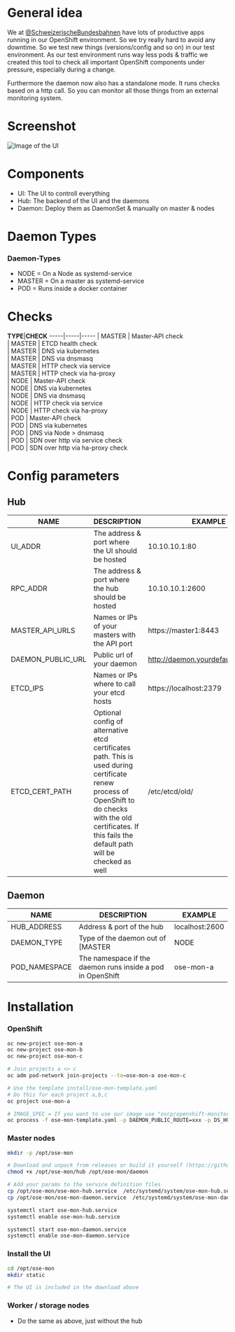 # General idea
We at [@SchweizerischeBundesbahnen](https://github.com/SchweizerischeBundesbahnen) have lots of productive apps running in our OpenShift environment. So we try really hard to avoid any downtime. 
So we test new things (versions/config and so on) in our test environment. As our test environment runs way less pods & traffic we created this tool to check all important OpenShift components under pressure, especially during a change.

Furthermore the daemon now also has a standalone mode. It runs checks based on a http call. So you can monitor all those things from an external monitoring system.

# Screenshot
![Image of the UI](https://github.com/oscp/openshift-monitoring/raw/master/img/screenshot.png)

# Components
- UI: The UI to controll everything
- Hub: The backend of the UI and the daemons
- Daemon: Deploy them as DaemonSet & manually on master & nodes

# Daemon Types
### Daemon-Types
- NODE = On a Node as systemd-service
- MASTER = On a master as systemd-service
- POD = Runs inside a docker container

# Checks
**TYPE**|**CHECK**
-----|-----|-----
| MASTER | Master-API check                 
| MASTER | ETCD health check                
| MASTER | DNS via kubernetes                
| MASTER | DNS via dnsmasq                   
| MASTER | HTTP check via service            
| MASTER | HTTP check via ha-proxy           
| NODE   | Master-API check                  
| NODE   | DNS via kubernetes                
| NODE   | DNS via dnsmasq                   
| NODE   | HTTP check via service           
| NODE   | HTTP check via ha-proxy           
| POD    | Master-API check                  
| POD    | DNS via kubernetes                
| POD    | DNS via Node > dnsmasq            
| POD    | SDN over http via service check   
| POD    | SDN over http via ha-proxy check  



# Config parameters
## Hub
**NAME**|**DESCRIPTION**|**EXAMPLE**
-----|-----|-----
UI\_ADDR|The address & port where the UI should be hosted|10.10.10.1:80
RPC\_ADDR|The address & port where the hub should be hosted|10.10.10.1:2600
MASTER\_API\_URLS|Names or IPs of your masters with the API port|https://master1:8443
DAEMON\_PUBLIC\_URL|Public url of your daemon|http://daemon.yourdefault.route.com
ETCD\_IPS|Names or IPs where to call your etcd hosts|https://localhost:2379
ETCD\_CERT\_PATH|Optional config of alternative etcd certificates path. This is used during certificate renew process of OpenShift to do checks with the old certificates. If this fails the default path will be checked as well|/etc/etcd/old/

## Daemon
**NAME**|**DESCRIPTION**|**EXAMPLE**
-----|-----|-----
HUB\_ADDRESS|Address & port of the hub|localhost:2600
DAEMON\_TYPE|Type of the daemon out of [MASTER|NODE
POD\_NAMESPACE|The namespace if the daemon runs inside a pod in OpenShift|ose-mon-a

# Installation
### OpenShift
```bash
oc new-project ose-mon-a
oc new-project ose-mon-b
oc new-project ose-mon-c

# Join projects a <> c
oc adm pod-network join-projects --to=ose-mon-a ose-mon-c

# Use the template install/ose-mon-template.yaml
# Do this for each project a,b,c
oc project ose-mon-a

# IMAGE_SPEC = If you want to use our image use "oscp/openshift-monitoring:version"
oc process -f ose-mon-template.yaml -p DAEMON_PUBLIC_ROUTE=xxx -p DS_HUB_ADDRESS=xxx -p IMAGE_SPEC=xxx | oc create -f -
```

### Master nodes
```bash
mkdir -p /opt/ose-mon

# Download and unpack from releases or build it yourself (https://github.com/oscp/openshift-monitoring/releases)
chmod +x /opt/ose-mon/hub /opt/ose-mon/daemon

# Add your params to the service definition files
cp /opt/ose-mon/ose-mon-hub.service  /etc/systemd/system/ose-mon-hub.service
cp /opt/ose-mon/ose-mon-daemon.service  /etc/systemd/system/ose-mon-daemon.service

systemctl start ose-mon-hub.service
systemctl enable ose-mon-hub.service

systemctl start ose-mon-daemon.service
systemctl enable ose-mon-daemon.service
```

### Install the UI
```bash
cd /opt/ose-mon
mkdir static

# The UI is included in the download above
```

### Worker / storage nodes
- Do the same as above, just without the hub


